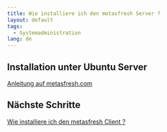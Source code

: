 ```yaml
---
title: Wie installiere ich den metasfresh Server ?
layout: default
tags:
  - Systemadministration
lang: de
---
```


## Installation unter Ubuntu Server

[Anleitung auf metasfresh.com](http://metasfresh.com/dokumentation/installation-metas-fresh-unter-ubuntu-mittels-installationspaket/)

## Nächste Schritte

[Wie installiere ich den metasfresh Client ?](Wie_installiere_ich_den_metasfresh_client)